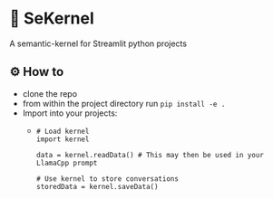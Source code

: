 # 📝 SeKernel
A semantic-kernel for Streamlit python projects

## ⚙️ How to
- clone the repo
- from within the project directory run `pip install -e .`
- Import into your projects:
  - ```
    # Load kernel
    import kernel

    data = kernel.readData() # This may then be used in your LlamaCpp prompt

    # Use kernel to store conversations
    storedData = kernel.saveData()
    ```
